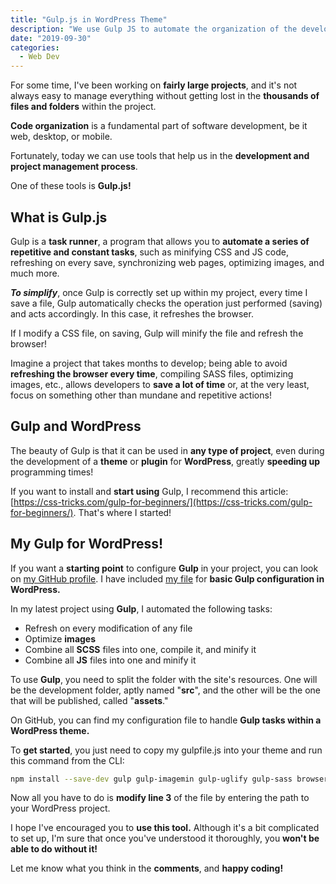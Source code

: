 ```yaml
---
title: "Gulp.js in WordPress Theme"
description: "We use Gulp JS to automate the organization of the development of a WordPress theme."
date: "2019-09-30"
categories:
  - Web Dev
---
```


For some time, I've been working on **fairly large projects**, and it's not always easy to manage everything without getting lost in the **thousands of files and folders** within the project.

**Code organization** is a fundamental part of software development, be it web, desktop, or mobile.

Fortunately, today we can use tools that help us in the **development and project management process**.

One of these tools is **Gulp.js!**

## What is Gulp.js

Gulp is a **task runner**, a program that allows you to **automate a series of repetitive and constant tasks**, such as minifying CSS and JS code, refreshing on every save, synchronizing web pages, optimizing images, and much more.

_**To simplify**_, once Gulp is correctly set up within my project, every time I save a file, Gulp automatically checks the operation just performed (saving) and acts accordingly. In this case, it refreshes the browser.

If I modify a CSS file, on saving, Gulp will minify the file and refresh the browser!

Imagine a project that takes months to develop; being able to avoid **refreshing the browser every time**, compiling SASS files, optimizing images, etc., allows developers to **save a lot of time** or, at the very least, focus on something other than mundane and repetitive actions!

## Gulp and WordPress

The beauty of Gulp is that it can be used in **any type of project**, even during the development of a **theme** or **plugin** for **WordPress**, greatly **speeding up** programming times!

If you want to install and **start using** Gulp, I recommend this article: [https://css-tricks.com/gulp-for-beginners/](https://css-tricks.com/gulp-for-beginners/). That's where I started!

## My Gulp for WordPress!

If you want a **starting point** to configure **Gulp** in your project, you can look on [my GitHub profile](https://github.com/albertoreineri/). I have included [my file](https://github.com/albertoreineri/gulp-for-wordpress) for **basic Gulp configuration in WordPress.**

In my latest project using **Gulp**, I automated the following tasks:

- Refresh on every modification of any file
- Optimize **images**
- Combine all **SCSS** files into one, compile it, and minify it
- Combine all **JS** files into one and minify it

To use **Gulp**, you need to split the folder with the site's resources. One will be the development folder, aptly named "**src**", and the other will be the one that will be published, called "**assets**."

On GitHub, you can find my configuration file to handle **Gulp tasks within a WordPress theme.**

To **get started**, you just need to copy my gulpfile.js into your theme and run this command from the CLI:

```bash
npm install --save-dev gulp gulp-imagemin gulp-uglify gulp-sass browser-sync del gulp-concat gulp-clean
```

Now all you have to do is **modify line 3** of the file by entering the path to your WordPress project.

I hope I've encouraged you to **use this tool.** Although it's a bit complicated to set up, I'm sure that once you've understood it thoroughly, you **won't be able to do without it!**

Let me know what you think in the **comments**, and **happy coding!**